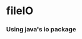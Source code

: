 <!DOCTYPE html>
<html>
  <head>
  </head>
  <body>
    <h1>fileIO</h1>
    <h3>Using java's io package</h3>
  </body>
</html>
